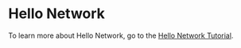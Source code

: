 # Hello Network

To learn more about Hello Network, go to the [Hello Network Tutorial](https://developer.mybit.io/hello-network).

